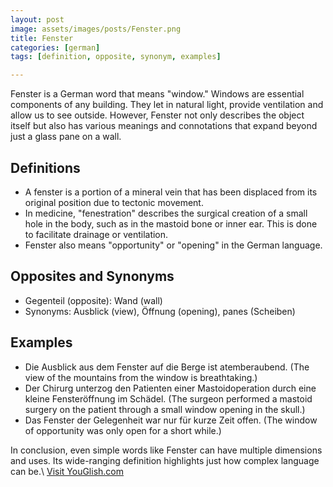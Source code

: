 ```yaml
---
layout: post
image: assets/images/posts/Fenster.png
title: Fenster
categories: [german]
tags: [definition, opposite, synonym, examples]

---
```


Fenster is a German word that means "window." Windows are essential components of any building. They let in natural light, provide ventilation and allow us to see outside. However, Fenster not only describes the object itself but also has various meanings and connotations that expand beyond just a glass pane on a wall. 

## Definitions
- A fenster is a portion of a mineral vein that has been displaced from its original position due to tectonic movement.
- In medicine, "fenestration" describes the surgical creation of a small hole in the body, such as in the mastoid bone or inner ear. This is done to facilitate drainage or ventilation.
- Fenster also means "opportunity" or "opening" in the German language. 

## Opposites and Synonyms 
- Gegenteil (opposite): Wand (wall)
- Synonyms: Ausblick (view), Öffnung (opening), panes (Scheiben)

## Examples 
- Die Ausblick aus dem Fenster auf die Berge ist atemberaubend. 
(The view of the mountains from the window is breathtaking.)
- Der Chirurg unterzog den Patienten einer Mastoidoperation durch eine kleine Fensteröffnung im Schädel. 
(The surgeon performed a mastoid surgery on the patient through a small window opening in the skull.)
- Das Fenster der Gelegenheit war nur für kurze Zeit offen.
(The window of opportunity was only open for a short while.)

In conclusion, even simple words like Fenster can have multiple dimensions and uses. Its wide-ranging definition highlights just how complex language can be.\ <a id="yg-widget-0" class="youglish-widget" data-query="Fenster" data-lang="german" data-components="8412" data-auto-start="0" data-bkg-color="theme_light" data-title="How%20to%20pronounce%20Fenster%20in%20German"  rel="nofollow" href="https://youglish.com">Visit YouGlish.com</a><script async src="https://youglish.com/public/emb/widget.js" charset="utf-8"></script>